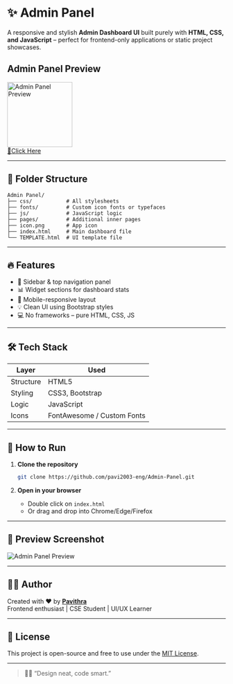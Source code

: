
# ✨ Admin Panel

A responsive and stylish **Admin Dashboard UI** built purely with **HTML, CSS, and JavaScript** – perfect for frontend-only applications or static project showcases.


## Admin Panel Preview  
<a href="https://pavi2003-eng.github.io/Admin-Panel/" target="_blank">
  <img src="https://drive.google.com/uc?export=view&id=1ZUsRJWklAZgniY9-zH6P8IhsbeUAa-yf" width="150" alt="Admin Panel Preview" /> 
   <br>🔗Click Here
</a>


---

## 📁 Folder Structure

```
Admin Panel/
├── css/           # All stylesheets
├── fonts/         # Custom icon fonts or typefaces
├── js/            # JavaScript logic
├── pages/         # Additional inner pages
├── icon.png       # App icon 
├── index.html     # Main dashboard file
└── TEMPLATE.html  # UI template file
```

---

## 🔥 Features

- 🧭 Sidebar & top navigation panel  
- 📊 Widget sections for dashboard stats  
- 📱 Mobile-responsive layout  
- 💡 Clean UI using Bootstrap styles  
- 💻 No frameworks – pure HTML, CSS, JS

---

## 🛠️ Tech Stack

| Layer       | Used            |
|-------------|------------------|
| Structure   | HTML5            |
| Styling     | CSS3, Bootstrap  |
| Logic       | JavaScript       |
| Icons       | FontAwesome / Custom Fonts |

---

## 🚀 How to Run

1. **Clone the repository**
   ```bash
   git clone https://github.com/pavi2003-eng/Admin-Panel.git
   ```

2. **Open in your browser**
   - Double click on `index.html`  
   - Or drag and drop into Chrome/Edge/Firefox

---

## 📸 Preview Screenshot

![Admin Panel Preview](https://drive.google.com/uc?export=view&id=1ZUsRJWklAZgniY9-zH6P8IhsbeUAa-yf)


---

## 👩‍💻 Author

Created with ❤️ by [**Pavithra**](https://github.com/pavi2003-eng)  
Frontend enthusiast | CSE Student | UI/UX Learner

---

## 📜 License

This project is open-source and free to use under the [MIT License](LICENSE).

---

> 🧙‍♀️ “Design neat, code smart.”
